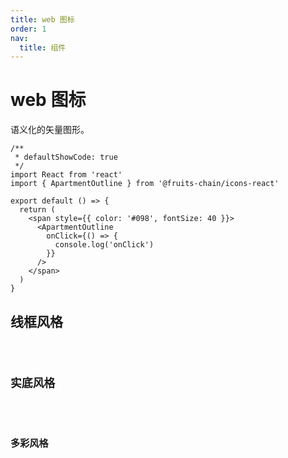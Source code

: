 ```yaml
---
title: web 图标
order: 1
nav:
  title: 组件
---
```


# web 图标

语义化的矢量图形。

```tsx
/**
 * defaultShowCode: true
 */
import React from 'react'
import { ApartmentOutline } from '@fruits-chain/icons-react'

export default () => {
  return (
    <span style={{ color: '#098', fontSize: 40 }}>
      <ApartmentOutline
        onClick={() => {
          console.log('onClick')
        }}
      />
    </span>
  )
}
```

## 线框风格

<code compact inline src="./icon-web/outline.tsx" />

## 实底风格

<code compact inline src="./icon-web/fill.tsx" />

## 多彩风格

<code compact inline src="./icon-web/colours.tsx" />
